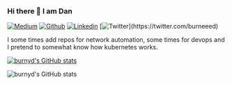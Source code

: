 ### Hi there 👋 I am Dan 

[![Medium](https://img.shields.io/badge/-Portfolio-red?style=flat&logo=appveyor&logoColor=white)](https://medium.com/@burneeed/)
[![Github](https://img.shields.io/badge/-Github-000?style=flat&logo=Github&logoColor=white)](https://github.com/burnyd)
[![Linkedin](https://img.shields.io/badge/-LinkedIn-blue?style=flat&logo=Linkedin&logoColor=white)](https://www.linkedin.com/in/dhertzberg/)
[![Twitter](https://img.shields.io/badge/Twitter-1DA1F2?logo=twitter&logoColor=white&style=for-the-badge")](https://twitter.com/burneeed)

I some times add repos for network automation, some times for devops and I pretend to somewhat know how kubernetes works.

[![burnyd's GitHub stats](https://github-readme-stats.vercel.app/api?username=burnyd)](https://github.com/burnyd/github-readme-stats)

![burnyd's GitHub stats](https://github-readme-stats.vercel.app/api?username=burnyd&count_private=true)
